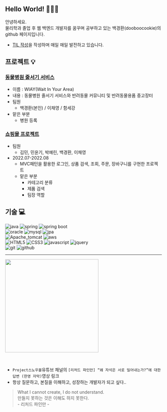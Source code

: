 <h2> Hello World! 👋👋👋</h2>
<p>
  안녕하세요. <br>
  물리학과 졸업 후 웹 백엔드 개발자를 꿈꾸며 공부하고 있는
  백경환(dooboocookie)의 github 페이지입니다.
</p>


* [TIL 작성](https://github.com/dooboocookie/TIL.git)을 작성하며 매일 매일 발전하고 있습니다.


<h2>프로젝트 💡</h2>

### [동물병원 줄서기 서비스](https://github.com/WIYA-waitinyourarea/wiya)
* 이름 : WIAY(Wait In Your Area)
* 내용 : 동물병원 줄서기 서비스와 반려동물 커뮤니티 및 반려동물용품 중고장터
* 팀원 
  * 백경환(본인) / 이채영 / 함세강
* 맡은 부분
  * 병원 등록 
  
### [쇼핑몰 프로젝트](https://github.com/goodProgramers/Olive)
  * 팀원
    * 김민, 민윤기, 박예린, 백경환, 이채영
  * 2022.07-2022.08
    * MVC패턴을 활용한 로그인, 상품 검색, 조회, 주문, 장바구니를 구현한 프로젝트
    * 맡은 부분
      * 카테고리 분류
      * 제품 검색
      * 팀장 역할
    


<h2>기술 💻</h2>

![java](https://img.shields.io/badge/JAVA-007396?style=for-the-badge&logo=java&logoColor=white)
![spring](https://img.shields.io/badge/spring-6DB33F?style=for-the-badge&logo=spring&logoColor=white)
![spring boot](https://img.shields.io/badge/springboot-6DB33F?style=for-the-badge&logo=springboot&logoColor=white)
<br>
![oracle](https://img.shields.io/badge/-ORACLE-F80000?style=for-the-badge&logo=oracle)
![mysql](https://img.shields.io/badge/mysql-4479A1?style=for-the-badge&logo=mysql&logoColor=white)
![jpa](https://img.shields.io/badge/JPA-181717?style=for-the-badge&logo=jpa)
<br>
![Apache_tomcat](https://img.shields.io/badge/apache%20tomcat-F8DC75?style=for-the-badge&logo=apachetomcat&logoColor=white)
![aws](https://img.shields.io/badge/amazon%20AWS-232F3E?style=for-the-badge&logo=aws&logoColor=white)
<br>
![HTML5](https://img.shields.io/badge/-HTML5-F05032?style=for-the-badge&logo=html5&logoColor=ffffff)
![CSS3](https://img.shields.io/badge/-CSS3-007ACC?style=for-the-badge&logo=css3)
![javascript](https://img.shields.io/badge/javascript-F7DF1E?style=for-the-badge&logo=javascript&logoColor=black)
![jquery](https://img.shields.io/badge/-jQuery-0769AD?style=for-the-badge&logo=jquery)
<br>
![git](https://img.shields.io/badge/git-F05032?style=for-the-badge&logo=git&logoColor=white)
![github](https://img.shields.io/badge/github-181717?style=for-the-badge&logo=github&logoColor=white)

---

[<img src="https://i.ytimg.com/vi/3smc7jbUPiE/maxresdefault.jpg" style="width:300px">](https://youtu.be/3smc7jbUPiE)

<br>

* `Project스노우볼`유튜브 채널의 `[리처드 파인만] “왜 자석은 서로 밀어내는가?”에 대한 답변 (한영 자막)`영상 링크
* 항상 질문하고, 본질을 이해하고, 성장하는 개발자가 되고 싶다..
> What I cannot create, I do not understand.  
> 만들지 못하는 것은 이해도 하지 못한다.  
> \- 리처드 파인만 -
